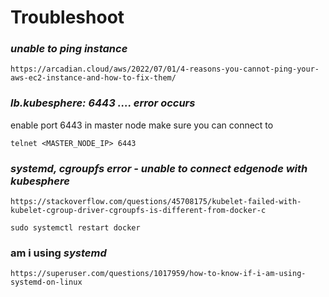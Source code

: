 # Troubleshoot

### *unable to ping instance*
```
https://arcadian.cloud/aws/2022/07/01/4-reasons-you-cannot-ping-your-aws-ec2-instance-and-how-to-fix-them/
```

### *lb.kubesphere: 6443 .... error occurs*
enable port 6443 in master node
make sure you can connect to
```
telnet <MASTER_NODE_IP> 6443
```

### *systemd, cgroupfs error - unable to connect edgenode with kubesphere*
```
https://stackoverflow.com/questions/45708175/kubelet-failed-with-kubelet-cgroup-driver-cgroupfs-is-different-from-docker-c
```
```
sudo systemctl restart docker
```

### am i using *systemd*
```
https://superuser.com/questions/1017959/how-to-know-if-i-am-using-systemd-on-linux
```
